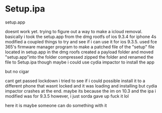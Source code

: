 # Setup.ipa
setup.app

doesnt work yet. trying to figure out a way to make a icloud removal.
basically i took the setup.app from the dmg rootfs of ios 9.3.4 for iphone 4s
modified a coupled things to try and see if i can use it for ios 9.3.5.
used fce 365's firmware manager program to make a patched file of the "setup" file located in setup.app in the dmg roofs
created a payload folder and moved "setup.app"into the folder
compressed zipped the folder and renamed the file to Setup.ipa
though maybe i could use cydia impactor to install the app

but no cigar

cant get passed lockdown
i tried to see if i could possible install it to a different phone that wasnt locked and it was loading and installing but cydia impactor crashes at the end.
maybe its because the im on 10.3 and the ipa i modified was for 9.3.5
however, i just sorda gave up 
fuck it lol

here it is 
maybe someone can do something with it
